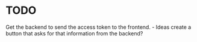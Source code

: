 # TODO
Get the backend to send the access token to the frontend.
    - Ideas create a button that asks for that information from the backend?